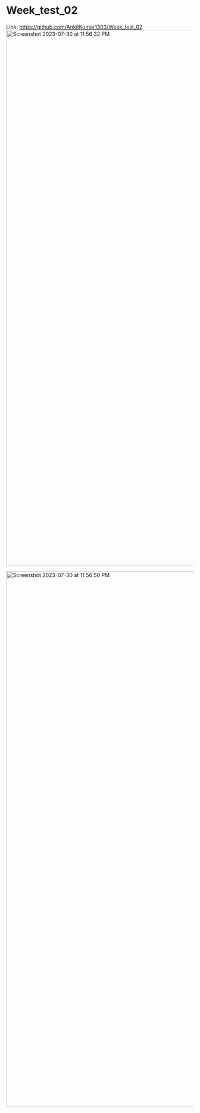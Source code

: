 # Week_test_02
Link: https://github.com/AnkitKumar1303/Week_test_02
<img width="1440" alt="Screenshot 2023-07-30 at 11 56 32 PM" src="https://github.com/AnkitKumar1303/Week_test_02/assets/42855900/736e1c94-cda2-4d7f-886c-abcf44724923">

<img width="1440" alt="Screenshot 2023-07-30 at 11 56 50 PM" src="https://github.com/AnkitKumar1303/Week_test_02/assets/42855900/f1a78add-9bd1-4f11-b40d-be9f663ef62d">
